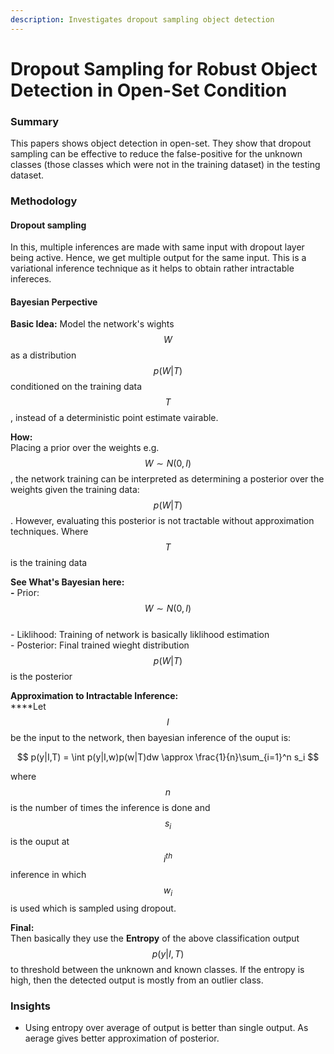 ```yaml
---
description: Investigates dropout sampling object detection
---
```


# Dropout Sampling for Robust Object Detection in Open-Set Condition

### Summary

This papers shows object detection in open-set. They show that dropout sampling can be effective to reduce the false-positive for the unknown classes (those classes which were not in the training dataset) in the testing dataset.

### Methodology

#### Dropout sampling&#x20;

In this, multiple inferences are made with same input with dropout layer being active. Hence, we get multiple output for the same input. This is a variational inference technique as it helps to obtain rather intractable infereces.&#x20;

#### Bayesian Perpective

**Basic Idea:** Model the network's wights $$W$$as a distribution $$p(W|T)$$conditioned on the training data $$T$$, instead of a deterministic point estimate vairable. &#x20;

**How:**\
Placing a prior over the weights e.g. $$W \sim N(0,I)$$, the network training can be interpreted as determining a posterior over the weights given the training data: $$p(W|T)$$. However, evaluating this posterior is not tractable without approximation techniques. Where $$T$$is the training data

**See What's Bayesian here:**\
&#x20;**-** Prior: $$W \sim N(0,I)$$\
&#x20;\- Liklihood: Training of network is basically liklihood estimation\
&#x20;\- Posterior: Final trained wieght distribution  $$p(W|T)$$ is the posterior

**Approximation to Intractable Inference:**\
****Let $$I$$be the input to the network, then bayesian inference of the ouput is:

$$
p(y|I,T) = \int p(y|I,w)p(w|T)dw \approx \frac{1}{n}\sum_{i=1}^n s_i
$$

where $$n$$is the number of times the inference is done and $$s_i$$is the ouput at $$i^{th}$$inference in which $$w_i$$is used which is sampled using dropout.

**Final:**\
Then basically they use the **Entropy** of the above classification output $$p(y|I,T)$$ to threshold between the unknown and known classes. If the entropy is high, then the detected output is mostly from an outlier class.

### Insights

* Using entropy over average of output is better than single output. As aerage gives better approximation of posterior.&#x20;
